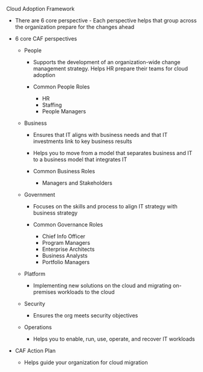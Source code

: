 Cloud Adoption Framework

- There are 6 core perspective - Each perspective helps that group across the organization prepare for the changes ahead
- 6 core CAF perspectives
    
    - People
        
        - Supports the development of an organization-wide change management strategy. Helps HR prepare their teams for cloud adoption
        - Common People Roles
            
            - HR
            - Staffing
            - People Managers
    - Business
        
        - Ensures that IT aligns with business needs and that IT investments link to key business results
        - Helps you to move from a model that separates business and IT to a business model that integrates IT
        - Common Business Roles
            
            - Managers and Stakeholders
    - Government
        
        - Focuses on the skills and process to align IT strategy with business strategy
        - Common Governance Roles
            
            - Chief Info Officer
            - Program Managers
            - Enterprise Architects
            - Business Analysts
            - Portfolio Managers
    - Platform
        
        - Implementing new solutions on the cloud and migrating on-premises workloads to the cloud
    - Security
        
        - Ensures the org meets security objectives
    - Operations
        
        - Helps you to enable, run, use, operate, and recover IT workloads
- CAF Action Plan
    
    - Helps guide your organization for cloud migration